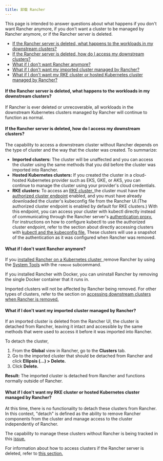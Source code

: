 ```yaml
---
title: 卸载 Rancher
---
```


This page is intended to answer questions about what happens if you don't want Rancher anymore, if you don't want a cluster to be managed by Rancher anymore, or if the Rancher server is deleted.

* [If the Rancher server is deleted, what happens to the workloads in my downstream clusters?](#if-the-rancher-server-is-deleted-what-happens-to-the-workloads-in-my-downstream-clusters)
* [If the Rancher server is deleted, how do I access my downstream clusters?](#if-the-rancher-server-is-deleted-how-do-i-access-my-downstream-clusters)
* [What if I don't want Rancher anymore?](#what-if-i-don-t-want-rancher-anymore)
* [What if I don't want my imported cluster managed by Rancher?](#what-if-i-don-t-want-my-imported-cluster-managed-by-rancher)
* [What if I don't want my RKE cluster or hosted Kubernetes cluster managed by Rancher?](#what-if-i-don-t-want-my-rke-cluster-or-hosted-kubernetes-cluster-managed-by-rancher)

#### If the Rancher server is deleted, what happens to the workloads in my downstream clusters?

If Rancher is ever deleted or unrecoverable, all workloads in the downstream Kubernetes clusters managed by Rancher will continue to function as normal.

#### If the Rancher server is deleted, how do I access my downstream clusters?

The capability to access a downstream cluster without Rancher depends on the type of cluster and the way that the cluster was created. To summarize:

* **Imported clusters:** The cluster will be unaffected and you can access the cluster using the same methods that you did before the cluster was imported into Rancher.
* **Hosted Kubernetes clusters:** If you created the cluster in a cloud-hosted Kubernetes provider such as EKS, GKE, or AKS, you can continue to manage the cluster using your provider's cloud credentials.
* **RKE clusters:** To access an [RKE cluster, ](/docs/cluster-provisioning/rke-clusters/) the cluster must have the [authorized cluster endpoint](/docs/overview/architecture/#4-authorized-cluster-endpoint) enabled, and you must have already downloaded the cluster's kubeconfig file from the Rancher UI.(The authorized cluster endpoint is enabled by default for RKE clusters.) With this endpoint, you can access your cluster with kubectl directly instead of communicating through the Rancher server's [authentication proxy.](/docs/overview/architecture/#1-the-authentication-proxy) For instructions on how to configure kubectl to use the authorized cluster endpoint, refer to the section about directly accessing clusters with [kubectl and the kubeconfig file.](/docs/cluster-admin/cluster-access/kubectl/#authenticating-directly-with-a-downstream-cluster) These clusters will use a snapshot of the authentication as it was configured when Rancher was removed.

#### What if I don't want Rancher anymore?

If you [installed Rancher on a Kubernetes cluster, ](/docs/installation/k8s-install/) remove Rancher by using the [System Tools](/docs/system-tools/) with the `remove` subcommand.

If you installed Rancher with Docker, you can uninstall Rancher by removing the single Docker container that it runs in.

Imported clusters will not be affected by Rancher being removed. For other types of clusters, refer to the section on [accessing downstream clusters when Rancher is removed.](#if-the-rancher-server-is-deleted-how-do-i-access-my-downstream-clusters)

#### What if I don't want my imported cluster managed by Rancher?

If an imported cluster is deleted from the Rancher UI, the cluster is detached from Rancher, leaving it intact and accessible by the same methods that were used to access it before it was imported into Rancher.

To detach the cluster, 

1. From the **Global** view in Rancher, go to the **Clusters** tab.
2. Go to the imported cluster that should be detached from Rancher and click **Ellipsis (...) > Delete.**
3. Click **Delete.**

**Result:** The imported cluster is detached from Rancher and functions normally outside of Rancher.

#### What if I don't want my RKE cluster or hosted Kubernetes cluster managed by Rancher?

At this time, there is no functionality to detach these clusters from Rancher. In this context, "detach" is defined as the ability to remove Rancher components from the cluster and manage access to the cluster independently of Rancher.

The capability to manage these clusters without Rancher is being tracked in this [issue.](https://github.com/rancher/rancher/issues/25234)

For information about how to access clusters if the Rancher server is deleted, refer to [this section.](#if-the-rancher-server-is-deleted-how-do-i-access-my-downstream-clusters)

